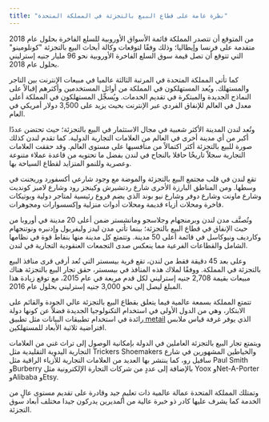 ```yaml
---
title: "نظرة عامة على قطاع البيع بالتجزئة في المملكة المتحدة"
---
```

من المتوقع أن تتصدر المملكة قائمة الأسواق الأوروبية للسلع الفاخرة بحلول عام 2018 متقدمة على فرنسا وإيطاليا؛ وذلك وفقًا لتوقعات وكالة أبحاث البيع بالتجزئة "كونلومينو" التي تتوقع أن تصل قيمة سوق السلع الفاخرة الأوروبية نحو 96 مليار جنيه إسترليني بحلول عام 2018.

كما تأتي المملكة المتحدة في المرتبة الثالثة عالميا في مبيعات الإنترنت بين التاجر والمستهلك. ويُعد المستهلكون في المملكة من أوائل المستخدمين وأكثرهم إقبالاً على النماذج الجديدة والمبتكرة في تقديم الخدمات. ويُسجِّل المستهلكون في المملكة أعلى معدل في العالم للإنفاق الفردي عبر الإنترنت بحيث يزيد على 3,500 دولار أمريكي في العام.

وتُعد لندن المدينة الأكثر شعبية في مجال الاستثمار في البيع بالتجزئة؛ حيث تحتضن عددًا أكبر من أي مدينة أخرى في العالم من  العلامات التجارية الدولية. كما تقدم لندن كذلك صورة للبيع بالتجزئة أكثر اكتمالاً من منافسيها على مستوى العالم. وقد حققت العلامات التجارية سجلاّ تاريخًا حافلا بالنجاح في لندن بفضل ما تحتويه من قاعدة عملاء متنوعة وعصرية وللنمو المتزايد لقطاع السياحة بها.

تقع لندن في قلب مجتمع البيع بالتجزئة والموضة مع وجود شارعي أكسفورد وريجنت في وسطها. ومن المناطق البارزة الأخرى شارع ردتشيرش وكينجز رود وشارع لامبز كونديت وشارع ماونت وشارع دوفر وشارع نيو بوند الذي يضم فروع رئيسية لمتاجر دولية وبوتيكات فاخرة ومحلات أزياء قديمة ومحلات أدوات منزلية وإكسسوارات ومجوهرات.

وتُصنَّف مدن لندن وبرمنجهام وجلاسجو ومانشستر ضمن أعلى 20 مدينة في أوروبا من حيث الإنفاق في قطاع البيع بالتجزئة؛ بينما تأتي مدن ليدز وليفربول وإدنبره ونوتنجهام وكارديف ونيوكاسل في قائمة أعلى 50 مدينة. وتتمتع كل مدينة منها بنقاط قوة في نظامها الشامل والقطاعات الفرعية مما ينعكس صدى التجمعات العنقودية التجارية في لندن.

وعلى بعد 45 دقيقة فقط من لندن، تقع قرية بيسستر التي تُعد أرقى قرى منافذ البيع بالتجزئة في المملكة. ووفقًا لملاك هذه المنافذ في بيسستر، حقق تجار البيع بالتجزئة هناك مبيعات بقيمة 2,708 جنيه إسترليني لكل قدم مربعة في عام 2015، مع توقع زيادة هذا المبلغ ليصل إلى نحو 3,000 جنيه إسترليني بحلول عام 2016.

تتمتع المملكة 
بسمعة عالمية فيما يتعلق بقطاع البيع بالتجزئة عالي الجودة والقائم على الابتكار، وهي من الدول الأولى في استخدام التكنولوجيا الجديدة فضلاً عن كونها دولة رائدة في استخدام تطبيقات البيانات مثل تطبيق[ metail](http://www.metail.com/) الذي يوفر غرفة قياس ملابس افتراضية ثلاثية الأبعاد للمستهلكين.

ويتمتع تجار البيع بالتجزئة العاملين في الدولة بإمكانية الوصول إلى تراث غني من العلامات التجارية اليدوية التقليدية مثل Trickers Shoemakers والخياطين المشهورين في شارع سافيل رو، كما ينتشر بها العديد من العلامات التجارية للأزياء الراقية مثل Paul Smith وBurberry بالإضافة إلى عددٍ من شركات التجارة الإلكترونية مثل Yoox وNet-A-Porter وAlibaba وEtsy.

وتمتلك المملكة المتحدة عمالة عالمية ذات تعليمٍ جيد وقادرة على تقديم مستوى عالٍ من الخدمة كما يشرف عليها كادر ذو خبرة عالية من المديرين يدركون جيدا مختلف أبعاد سوق التجزئة.


